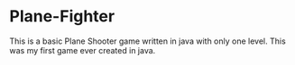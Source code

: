 # Plane-Fighter
This is a basic Plane Shooter game written in java with only one level. This was my first game ever created in java.
